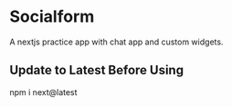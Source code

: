 # Socialform

A nextjs practice app with chat app and custom widgets.

## Update to Latest Before Using

npm i next@latest
  